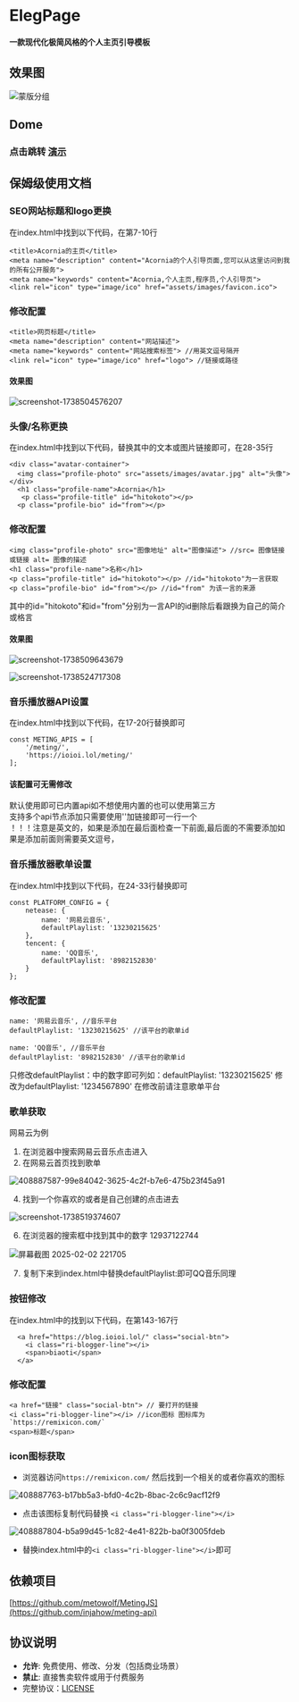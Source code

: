 # ElegPage
#### 一款现代化极简风格的个人主页引导模板

## 效果图
![蒙版分组](https://github.com/user-attachments/assets/9703a6ef-d77c-48f0-89db-a6c3dbedfcd3)

## Dome
### 点击跳转 [演示](https://ioioi.lol/)

## 保姆级使用文档
### SEO网站标题和logo更换
在index.html中找到以下代码，在第7-10行
```
<title>Acornia的主页</title>
<meta name="description" content="Acornia的个人引导页面,您可以从这里访问到我的所有公开服务">
<meta name="keywords" content="Acornia,个人主页,程序员,个人引导页">
<link rel="icon" type="image/ico" href="assets/images/favicon.ico">
```
### 修改配置
```
<title>网页标题</title>
<meta name="description" content="网站描述">
<meta name="keywords" content="网站搜索标签"> //用英文逗号隔开
<link rel="icon" type="image/ico" href="logo"> //链接或路径
```
#### 效果图
![screenshot-1738504576207](https://github.com/user-attachments/assets/90d70644-6800-4207-a620-dd197961d217)

### 头像/名称更换
在index.html中找到以下代码，替换其中的文本或图片链接即可，在28-35行
```
<div class="avatar-container">
  <img class="profile-photo" src="assets/images/avatar.jpg" alt="头像">
</div>
  <h1 class="profile-name">Acornia</h1>
   <p class="profile-title" id="hitokoto"></p>
  <p class="profile-bio" id="from"></p>
```
### 修改配置
```
<img class="profile-photo" src="图像地址" alt="图像描述"> //src= 图像链接或链接 alt= 图像的描述
<h1 class="profile-name">名称</h1>
<p class="profile-title" id="hitokoto"></p> //id="hitokoto"为一言获取
<p class="profile-bio" id="from"></p> //id="from" 为该一言的来源
```
其中的id="hitokoto"和id="from"分别为一言API的id删除后看跟换为自己的简介或格言<br />

#### 效果图
![screenshot-1738509643679](https://github.com/user-attachments/assets/3a6749eb-94d8-4385-b41a-c41e9d214b5b)

![screenshot-1738524717308](https://github.com/user-attachments/assets/67caa9ad-87e6-4cac-8f03-207b479151d7)

### 音乐播放器API设置

在index.html中找到以下代码，在17-20行替换即可
```
const METING_APIS = [
    '/meting/',
    'https://ioioi.lol/meting/'
];
```
#### 该配置可无需修改
默认使用即可已内置api如不想使用内置的也可以使用第三方<br />
支持多个api节点添加只需要使用''加链接即可一行一个<br />
！！！注意是英文的，如果是添加在最后面检查一下前面,最后面的不需要添加如果是添加前面则需要英文逗号，

### 音乐播放器歌单设置

在index.html中找到以下代码，在24-33行替换即可
```
const PLATFORM_CONFIG = {
    netease: {
        name: '网易云音乐',
        defaultPlaylist: '13230215625'
    },
    tencent: {
        name: 'QQ音乐',
        defaultPlaylist: '8982152830'
    }
};
```
### 修改配置
```
name: '网易云音乐', //音乐平台
defaultPlaylist: '13230215625' //该平台的歌单id

name: 'QQ音乐', //音乐平台
defaultPlaylist: '8982152830' //该平台的歌单id
```
只修改defaultPlaylist：中的数字即可列如：defaultPlaylist: '13230215625' 修改为defaultPlaylist: '1234567890'
在修改前请注意歌单平台

### 歌单获取 

网易云为例
1. 在浏览器中搜索网易云音乐点击进入
2. 在网易云首页找到歌单
   
![408887587-99e84042-3625-4c2f-b7e6-475b23f45a91](https://github.com/user-attachments/assets/340b1386-d983-4a0e-be6a-af37d1bb481e)

4. 找到一个你喜欢的或者是自己创建的点击进去
   
![screenshot-1738519374607](https://github.com/user-attachments/assets/7eea08a2-bc92-4c1a-9484-349d2eead8db)

6. 在浏览器的搜索框中找到其中的数字 12937122744
   
![屏幕截图 2025-02-02 221705](https://github.com/user-attachments/assets/29984116-bdaa-483a-b2fc-b90bbbdff739)

7. 复制下来到index.html中替换defaultPlaylist:即可QQ音乐同理

### 按钮修改
在index.html中的<body>找到以下代码，在第143-167行
```
  <a href="https://blog.ioioi.lol/" class="social-btn">
    <i class="ri-blogger-line"></i>
    <span>biaoti</span>
  </a>
```
### 修改配置
```
<a href="链接" class="social-btn"> // 要打开的链接
<i class="ri-blogger-line"></i> //icon图标 图标库为 `https://remixicon.com/`
<span>标题</span>
```
### icon图标获取

- 浏览器访问`https://remixicon.com/` 然后找到一个相关的或者你喜欢的图标

![408887763-b17bb5a3-bfd0-4c2b-8bac-2c6c9acf12f9](https://github.com/user-attachments/assets/a63a9ea2-205a-40e6-80f3-cce3a9b43f78)

- 点击该图标复制代码替换 `<i class="ri-blogger-line"></i>`
   
![408887804-b5a99d45-1c82-4e41-822b-ba0f3005fdeb](https://github.com/user-attachments/assets/922d96ae-b32e-43b5-bdec-09f444d9ced6)

- 替换index.html中的`<i class="ri-blogger-line"></i>`即可

## 依赖项目
[https://github.com/metowolf/MetingJS](https://github.com/injahow/meting-api)

## 协议说明  
   -  **允许**: 免费使用、修改、分发（包括商业场景）  
   - **禁止**: 直接售卖软件或用于付费服务  
   -  完整协议：[LICENSE](LICENSE.md)
